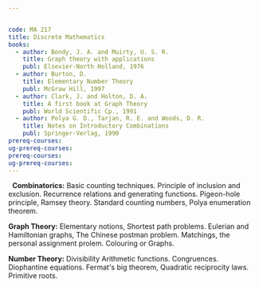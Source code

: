 ```yaml
---


code: MA 217
title: Discrete Mathematics  
books:
  - author: Bondy, J. A. and Muirty, U. S. R.
    title: Graph theory with applications
    publ: Elsevier-North Holland, 1976
  - author: Burton, D.
    title: Elementary Number Theory
    publ: McGraw Hill, 1997
  - author: Clark, J. and Holton, D. A.
    title: A first book at Graph Theory
    publ: World Scientific Cp., 1991
  - author: Polya G. D., Tarjan, R. E. and Woods, D. R.
    title: Notes on Introductory Combinations
    publ: Springer-Verlag, 1990
prereq-courses: 
ug-prereq-courses: 
prereq-courses: 
ug-prereq-courses: 
---
```



 
__Combinatorics:__ Basic counting techniques. Principle of inclusion and exclusion.
Recurrence relations and generating functions. Pigeon-hole principle, Ramsey
theory. Standard counting numbers, Polya enumeration theorem.

__Graph Theory:__ Elementary notions, Shortest path problems. Eulerian and
Hamiltonian graphs, The Chinese postman problem. Matchings, the personal
assignment prolem. Colouring or Graphs.


__Number Theory:__ Divisibility Arithmetic functions. Congruences. Diophantine
equations. Fermat's big theorem, Quadratic reciprocity laws. Primitive roots.
 
